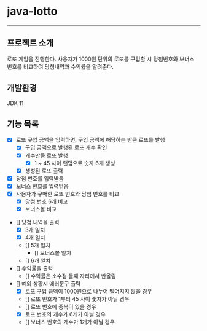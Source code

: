 # java-lotto

---
## 프로젝트 소개
로또 게임을 진행한다.
사용자가 1000원 단위의 로또를 구입할 시 당첨번호와 보너스 번호를 비교하여 당첨내역과 수익률을 알려준다.

## 개발환경
JDK 11


## 기능 목록
- [x] 로또 구입 금액을 입력하면, 구입 금액에 해당하는 만큼 로또를 발행
  - [x] 구입 금액으로 발행된 로또 개수 확인
  - [x] 개수만큼 로또 발행
    - [x] 1 ~ 45 사이 랜덤으로 숫자 6개 생성
  - [x] 생성된 로또 출력
- [x] 당첨 번호를 입력받음
- [x] 보너스 번호를 입력받음
- [x] 사용자가 구매한 로또 번호와 당첨 번호를 비교
  - [x] 당첨 번호 6개 비교
  - [x] 보너스볼 비교
- [] 당첨 내역을 출력
  - [x] 3개 일치
  - [x] 4개 일치
  - [] 5개 일치
    - [] 보너스볼 일치
  - [] 6개 일치
- [] 수익률을 출력
  - [] 수익률은 소수점 둘째 자리에서 반올림
- [] 예외 상황시 에러문구 출력
  - [x] 로또 구입 금액이 1000원으로 나누어 떨어지지 않을 경우
  - [] 로또 번호가 1부터 45 사이 숫자가 아닐 경우
  - [] 로또 번호에 중복이 있을 경우
  - [x] 로또 번호의 개수가 6개가 아닐 경우
  - [] 보너스 번호의 개수가 1개가 아닐 경우